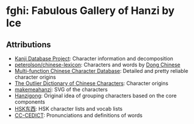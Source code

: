 # fghi: Fabulous Gallery of Hanzi by Ice

## Attributions

- [Kanji Database Project](http://kanji-database.sourceforge.net/): Character information and decomposition
- [peterolson/chinese-lexicon](https://github.com/peterolson/chinese-lexicon/): Characters and words by [Dong Chinese](https://www.dong-chinese.com)
- [Multi-function Chinese Character Database](http://humanum.arts.cuhk.edu.hk/Lexis/lexi-mf/): Detailed and pretty reliable character origins
- [The Outlier Dictionary of Chinese Characters](https://www.outlier-linguistics.com/collections/chinese/products/outlier-dictionary-of-chinese-characters): Character origins
- [makemeahanzi](https://github.com/skishore/makemeahanzi): SVG of the characters
- [Hanzigong](http://baike.baidu.com/view/1419729.htm): Original idea of grouping characters based on the core components
- [HSK东西](http://www.hskhsk.com/): HSK character lists and vocab lists
- [CC-CEDICT](https://www.mdbg.net/chinese/dictionary?page=cc-cedict): Pronunciations and definitions of words
